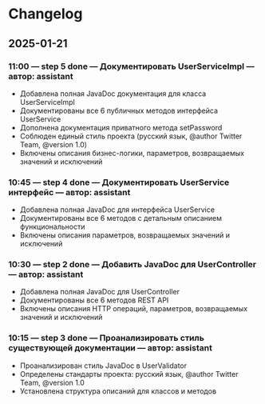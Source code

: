 # Changelog

## 2025-01-21

### 11:00 — step 5 done — Документировать UserServiceImpl — автор: assistant
- Добавлена полная JavaDoc документация для класса UserServiceImpl
- Документированы все 6 публичных методов интерфейса UserService
- Дополнена документация приватного метода setPassword
- Соблюден единый стиль проекта (русский язык, @author Twitter Team, @version 1.0)
- Включены описания бизнес-логики, параметров, возвращаемых значений и исключений

### 10:45 — step 4 done — Документировать UserService интерфейс — автор: assistant
- Добавлена полная JavaDoc для интерфейса UserService
- Документированы все 6 методов с детальным описанием функциональности
- Включены описания параметров, возвращаемых значений и исключений

### 10:30 — step 2 done — Добавить JavaDoc для UserController — автор: assistant
- Добавлена полная JavaDoc для UserController
- Документированы все 6 методов REST API
- Включены описания HTTP операций, параметров, возвращаемых значений и исключений

### 10:15 — step 3 done — Проанализировать стиль существующей документации — автор: assistant
- Проанализирован стиль JavaDoc в UserValidator
- Определены стандарты проекта: русский язык, @author Twitter Team, @version 1.0
- Установлена структура описаний для классов и методов
